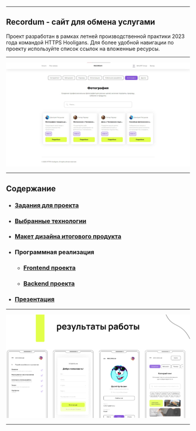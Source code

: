 
---

## Recordum - сайт для обмена услугами
Проект разработан в рамках летней производственной практики 2023 года командой HTTPS Hooligans. 
Для более удобной навигации по проекту используйте список ссылок на вложенные ресурсы.

---

![Recordum](https://github.com/NeKyReal/Recordum/blob/main/presentation/preview/preview.jpg)

---

## Содержание
- ### [Задания для проекта](https://github.com/NeKyReal/Recordum/tree/main/development%20phases)
- ### [Выбранные технологии](https://github.com/NeKyReal/Recordum/blob/main/development%20phases/README.md)
- ### [Макет дизайна итогового продукта](https://www.figma.com/file/SudjNS97GUBDgud0ZZJwkv/NOGOTOCHKI?type=design&node-id=36-37&mode=design&t=n8Wyee7vQ8L3x9FN-0)
- ### Программная реализация
  - ### [Frontend проекта](https://github.com/NeKyReal/Recordum/tree/main/frontend)
  - ### [Backend проекта](https://github.com/NeKyReal/Recordum/tree/main/backend)
- ### [Презентация](https://github.com/NeKyReal/Recordum/tree/main/presentation)

---

![Recordum](https://github.com/NeKyReal/Recordum/blob/main/presentation/preview/result.png)

---
